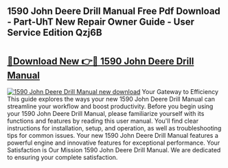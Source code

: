 ## 1590 John Deere Drill Manual Free Pdf Download - Part-UhT New Repair Owner Guide - User Service Edition Qzj6B

# <h2><a href="http://bc94446.oget.top/?id=1590+John+Deere+Drill+Manual">🔗Download New 👉🔴 1590 John Deere Drill Manual</a></h2>

[![1590 John Deere Drill Manual new download](https://i.imgur.com/5g1atiW.png)](http://bc94446.oget.top/?id=1590+John+Deere+Drill+Manual)
Your Gateway to Efficiency This guide explores the ways your new 1590 John Deere Drill Manual can streamline your workflow and boost productivity. Before you begin using your 1590 John Deere Drill Manual, please familiarize yourself with its functions and features by reading this user manual. You'll find clear instructions for installation, setup, and operation, as well as troubleshooting tips for common issues. Your new 1590 John Deere Drill Manual features a powerful engine and innovative features for exceptional performance. Your Satisfaction is Our Mission 1590 John Deere Drill Manual. We are dedicated to ensuring your complete satisfaction.
